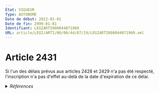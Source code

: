 ```yaml
---
État: VIGUEUR
Type: AUTONOME
Date de début: 2022-01-01
Date de fin: 2999-01-01
Identifiant: LEGIARTI000044071969
URL: article/LEGI/ARTI/00/00/44/07/19/LEGIARTI000044071969.xml
---
```


<h1>Article 2431</h1>

Si l'un des délais prévus aux articles 2428 et 2429 n'a pas été respecté,
l'inscription n'a pas d'effet au-delà de la date d'expiration de ce délai.


<details>
  <summary><em>Références</em></summary>

  <h2>Articles faisant référence à l'article</h2>
  
  <ul>
    <li>
      <a href="https://legal.tricoteuses.fr//redirection/LEGIARTI000006449765?vers=git&vers=legifrance">Code civil - article 2428 AUTONOME MODIFIE, en vigueur du 2006-03-24 au 2007-02-16</a> CITATION cible
    </li>
    <li>
      <a href="https://legal.tricoteuses.fr//redirection/LEGIARTI000006449766?vers=git&vers=legifrance">Code civil - article 2428 AUTONOME MODIFIE, en vigueur du 2007-02-16 au 2013-01-01</a> CITATION cible
    </li>
    <li>
      <a href="https://legal.tricoteuses.fr//redirection/LEGIARTI000022336287?vers=git&vers=legifrance">Code civil - article 2428 AUTONOME MODIFIE, en vigueur du 2013-01-01 au 2022-01-01</a> CITATION cible
    </li>
    <li>
      <a href="https://legal.tricoteuses.fr//redirection/LEGIARTI000044071990?vers=git&vers=legifrance">Code civil - article 2428 AUTONOME VIGUEUR, en vigueur depuis le 2022-01-01</a> CITATION cible
    </li>
    <li>
      <a href="https://legal.tricoteuses.fr//redirection/LEGIARTI000044045534?vers=git&vers=legifrance">Ordonnance n° 2021-1192 du 15 septembre 2021 portant réforme du droit des sûretés - article 21 ENTIEREMENT_MODIF</a> MODIFIE source
    </li>
    <li>
      <a href="https://legal.tricoteuses.fr//redirection/LEGIARTI000044045526?vers=git&vers=legifrance">Ordonnance n° 2021-1192 du 15 septembre 2021 portant réforme du droit des sûretés - article 15 ENTIEREMENT_MODIF</a> TRANSFERE source
    </li>
    <li>
      <a href="https://legal.tricoteuses.fr//redirection/LEGIARTI000044045526?vers=git&vers=legifrance">Ordonnance n° 2021-1192 du 15 septembre 2021 portant réforme du droit des sûretés - article 15 ENTIEREMENT_MODIF</a> MODIFIE source
    </li>
    <li>
      <a href="https://legal.tricoteuses.fr//redirection/LEGIARTI000044071980?vers=git&vers=legifrance">Code civil - article 2429 AUTONOME VIGUEUR, en vigueur depuis le 2022-01-01</a> CITATION cible
    </li>
    <li>
      <a href="https://legal.tricoteuses.fr//redirection/LEGIARTI000006449779?vers=git&vers=legifrance">Code civil - article 2429 AUTONOME MODIFIE, en vigueur du 2006-03-24 au 2022-01-01</a> CITATION cible
    </li>
  </ul>
  
  <h2>Références faites par l'article</h2>
  
  <ul>
    <li>
      2013-06-20 CITATION cible <a href="https://legal.tricoteuses.fr//redirection/LEGIARTI000032043160?vers=git&vers=legifrance">Ordonnance n° 2013-516 du 20 juin 2013 portant actualisation du droit civil applicable en Nouvelle-Calédonie et dans les îles Wallis et Futuna - article 1 AUTONOME VIGUEUR, en vigueur depuis le 2016-10-01</a>
    </li>
    <li>
      2021-09-15 TRANSFERE cible <a href="https://legal.tricoteuses.fr//redirection/LEGIARTI000044045526?vers=git&vers=legifrance">Ordonnance n° 2021-1192 du 15 septembre 2021 portant réforme du droit des sûretés - article 15 ENTIEREMENT_MODIF</a>
    </li>
    <li>
      2021-09-15 MODIFIE cible <a href="https://legal.tricoteuses.fr//redirection/LEGIARTI000044045526?vers=git&vers=legifrance">Ordonnance n° 2021-1192 du 15 septembre 2021 portant réforme du droit des sûretés - article 15 ENTIEREMENT_MODIF</a>
    </li>
    <li>
      2021-09-15 MODIFIE cible <a href="https://legal.tricoteuses.fr//redirection/LEGIARTI000044045534?vers=git&vers=legifrance">Ordonnance n° 2021-1192 du 15 septembre 2021 portant réforme du droit des sûretés - article 21 ENTIEREMENT_MODIF</a>
    </li>
    <li>
      2999-01-01 CONCORDE cible <a href="https://legal.tricoteuses.fr//redirection/LEGIARTI000006446424?vers=git&vers=legifrance">Code civil - article 2150 AUTONOME TRANSFERE, en vigueur du 1918-03-01 au 2006-03-24</a>
    </li>
    <li>
      2999-01-01 CONCORDANCE source <a href="https://legal.tricoteuses.fr//redirection/LEGIARTI000006446424?vers=git&vers=legifrance">Code civil - article 2150 AUTONOME TRANSFERE, en vigueur du 1918-03-01 au 2006-03-24</a>
    </li>
    <li>
      2999-01-01 CITATION source <a href="https://legal.tricoteuses.fr//redirection/LEGIARTI000006449765?vers=git&vers=legifrance">Code civil - article 2428 AUTONOME MODIFIE, en vigueur du 2006-03-24 au 2007-02-16</a>
    </li>
    <li>
      2999-01-01 CITATION source <a href="https://legal.tricoteuses.fr//redirection/LEGIARTI000006449779?vers=git&vers=legifrance">Code civil - article 2429 AUTONOME MODIFIE, en vigueur du 2006-03-24 au 2022-01-01</a>
    </li>
    <li>
      2999-01-01 CITATION cible <a href="https://legal.tricoteuses.fr//redirection/LEGIARTI000035902940?vers=git&vers=legifrance">Code civil - article 2508 AUTONOME VIGUEUR, en vigueur depuis le 2018-01-01</a>
    </li>
  </ul>
</details>
